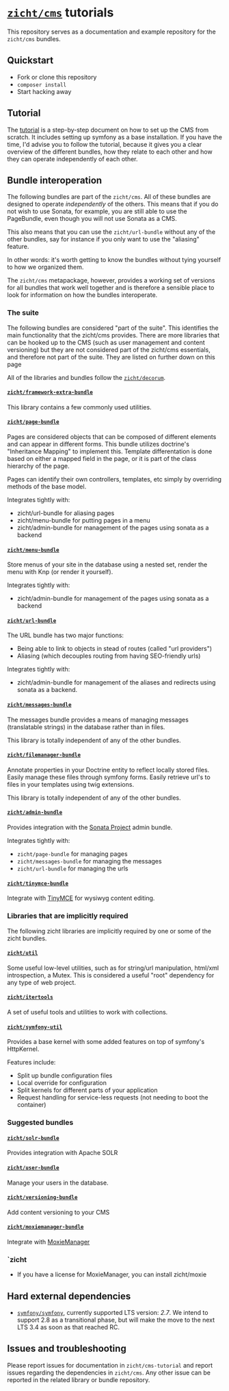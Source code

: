 # [`zicht/cms`](https://github.com/zicht/cms) tutorials

This repository serves as a documentation and example repository for the
`zicht/cms` bundles.

## Quickstart
* Fork or clone this repository
* `composer install`
* Start hacking away

## Tutorial
The [tutorial](doc/tutorial.md) is a step-by-step document on how to set up the
CMS from scratch. It includes setting up symfony as a base installation. If you
have the time, I'd advise you to follow the tutorial, because it gives you a 
clear overview of the different bundles, how they relate to each other and how
they can operate independently of each other.

## Bundle interoperation 
The following bundles are part of the `zicht/cms`. All of these bundles are
designed to operate *independently* of the others. This means that if you do
not wish to use Sonata, for example, you are still able to use the PageBundle,
even though you will not use Sonata as a CMS.

This also means that you can use the `zicht/url-bundle` without any of the
other bundles, say for instance if you only want to use the "aliasing" feature.

In other words: it's worth getting to know the bundles without tying yourself
to how we organized them.

The `zicht/cms` metapackage, however, provides a working set of versions for
all bundles that work well together and is therefore a sensible place to look
for information on how the bundles interoperate.

### The suite
The following bundles are considered "part of the suite". This identifies the
main functionality that the zicht/cms provides. There are more libraries that
can be hooked up to the CMS (such as user management and content versioning)
but they are not considered part of the zicht/cms essentials, and therefore not
part of the suite. They are listed on further down on this page 

All of the libraries and bundles follow the
[`zicht/decorum`](https://github.com/zicht/decorum). 

#### [`zicht/framework-extra-bundle`](https://github.com/zicht/framework-extra-bundle)
This library contains a few commonly used utilities. 

#### [`zicht/page-bundle`](https://github.com/zicht/page-bundle)
Pages are considered objects that can be composed of different elements and can
appear in different forms. This bundle utilizes doctrine's "Inheritance Mapping" to
implement this. Template differentation is done based on either a mapped field
in the page, or it is part of the class hierarchy of the page.

Pages can identify their own controllers, templates, etc simply by overriding
methods of the base model. 

Integrates tightly with:
* zicht/url-bundle for aliasing pages
* zicht/menu-bundle for putting pages in a menu
* zicht/admin-bundle for management of the pages using sonata as a backend

#### [`zicht/menu-bundle`](https://github.com/zicht/menu-bundle)
Store menus of your site in the database using a nested set, render the menu
with Knp (or render it yourself).

Integrates tightly with:
* zicht/admin-bundle for management of the pages using sonata as a backend

#### [`zicht/url-bundle`](https://github.com/zicht/url-bundle)
The URL bundle has two major functions:

* Being able to link to objects in stead of routes (called "url providers")
* Aliasing (which decouples routing from having SEO-friendly urls)

Integrates tightly with:
* zicht/admin-bundle for management of the aliases and redirects using sonata
  as a backend. 

#### [`zicht/messages-bundle`](https://github.com/zicht/messags-bundle)
The messages bundle provides a means of managing messages (translatable
strings) in the database rather than in files.

This library is totally independent of any of the other bundles.

#### [`zicht/filemanager-bundle`](https://github.com/zicht/filemanager-bundle)
Annotate properties in your Doctrine entity to reflect locally stored files.
Easily manage these files through symfony forms. Easily retrieve url's to files
in your templates using twig extensions.

This library is totally independent of any of the other bundles.

#### [`zicht/admin-bundle`](https://github.com/zicht/admin-bundle)
Provides integration with the [Sonata Project](https://sonata-project.org/)
admin bundle.

Integrates tightly with:
* `zicht/page-bundle` for managing pages
* `zicht/messages-bundle` for managing the messages
* `zicht/url-bundle` for managing the urls

#### [`zicht/tinymce-bundle`](https://github.com/zicht/tinymce-bundle)
Integrate with [TinyMCE](https://www.tinymce.com/) for wysiwyg content editing.

### Libraries that are implicitly required
The following zicht libraries are implicitly required by one or some of the
zicht bundles.

#### [`zicht/util`](https://github.com/zicht/util)
Some useful low-level utilities, such as for string/url manipulation, html/xml
introspection, a Mutex. This is considered a useful "root" dependency for any
type of web project.

#### [`zicht/itertools`](https://github.com/zicht/itertools)
A set of useful tools and utilities to work with collections.

#### [`zicht/symfony-util`](https://github.com/zicht/symfony-util)
Provides a base kernel with some added features on top of symfony's HttpKernel. 

Features include:
* Split up bundle configuration files
* Local override for configuration
* Split kernels for different parts of your application
* Request handling for service-less requests (not needing to boot the
  container)

### Suggested bundles
#### [`zicht/solr-bundle`](https://github.com/zicht/solr-bundle)
Provides integration with Apache SOLR

#### [`zicht/user-bundle`](https://github.com/zicht/user-bundle)
Manage your users in the database.

#### [`zicht/versioning-bundle`](https://github.com/zicht/versioning-bundle)
Add content versioning to your CMS

#### [`zicht/moxiemanager-bundle`](https://github.com/zicht/moxiemanager-bundle)
Integrate with [MoxieManager](http://www.moxiemanager.com/)

### `zicht
* If you have a license for MoxieManager, you can install zicht/moxie

## Hard external dependencies 
* [`symfony/symfony`](https://github.com/symfony/symfony), currently supported
  LTS version: *2.7*. We intend to support 2.8 as a transitional phase, but
  will make the move to the next LTS 3.4 as soon as that reached RC. 

## Issues and troubleshooting
Please report issues for documentation in `zicht/cms-tutorial` and report
issues regarding the dependencies in `zicht/cms`. Any other issue can be
reported in the related library or bundle repository.
